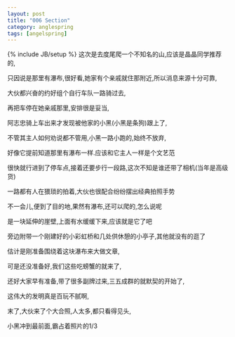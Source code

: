 ```yaml
---
layout: post
title: "006 Section"
category: anglespring
tags: [angelspring]
---
```

{% include JB/setup %}
这次是去度尾爬一个不知名的山,应该是晶晶同学推荐的,

只因说是那里有瀑布,很好看,她家有个亲戚就住那附近,所以消息来源十分可靠,

大伙都兴奋的约好组个自行车队一路骑过去,

再把车停在她亲戚那里,安排很是妥当,

阿志忠骑上车出来才发现被他家的小黑(小黑是条狗)跟上了,

不管其主人如何劝说都不管用,小黑一路小跑的,始终不放弃,

好像它提前知道那里有瀑布一样.应该和它主人一样是个文艺范

很快就行进到了停车点,接着还要步行一段路,这次不知是谁还带了相机(当年是高级货)

一路都有人在猥琐的拍着,大伙也很配合纷纷摆出经典拍照手势

不一会儿,便到了目的地,果然有瀑布,还可以爬的,怎么说呢

是一块延伸的崖壁,上面有水缓缓下来,应该就是它了吧

旁边附带一个刚建好的小彩虹桥和几处供休憩的小亭子,其他就没有的逛了

估计是刚准备围绕着这块瀑布来大做文章,

可是还没准备好,我们这些吃螃蟹的就来了,

还好大家早有准备,带了很多副牌过来,三五成群的就默契的开始了,

这伟大的发明真是百玩不腻啊,

末了,大伙来了个大合照,人太多,都只看得见头,

小黑冲到最前面,霸占着照片的1/3